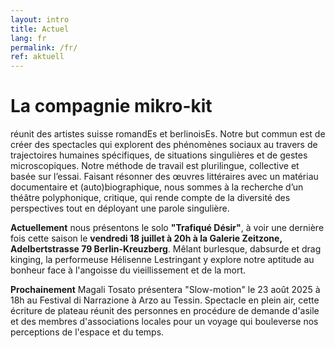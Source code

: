 ```yaml
---
layout: intro
title: Actuel
lang: fr
permalink: /fr/
ref: aktuell
---
```

# La compagnie mikro-kit
réunit des artistes suisse romandEs et berlinoisEs. Notre but commun est de créer des spectacles qui explorent des phénomènes sociaux au travers de trajectoires humaines spécifiques, de situations singulières et de gestes microscopiques. Notre méthode de travail est plurilingue, collective et basée sur l’essai. Faisant résonner des œuvres littéraires avec un matériau documentaire et (auto)biographique, nous sommes à la recherche d’un théâtre polyphonique, critique, qui rende compte de la diversité des perspectives tout en déployant une parole singulière. 

**Actuellement** nous présentons le solo **"Trafiqué Désir"**, à voir une dernière fois cette saison le **vendredi 18 juillet à 20h à la Galerie Zeitzone, Adelbertstrasse 79 Berlin-Kreuzberg**. Mêlant burlesque, dabsurde et drag kinging, la performeuse Hélisenne Lestringant y explore notre aptitude au bonheur face à l'angoisse du vieillissement et de la mort.

**Prochainement** Magali Tosato présentera "Slow-motion" le 23 août 2025 à 18h au Festival di Narrazione à Arzo au Tessin. Spectacle en plein air, cette écriture de plateau réunit des personnes en procédure de demande d'asile et des membres d'associations locales pour un voyage qui bouleverse nos perceptions de l'espace et du temps. 

